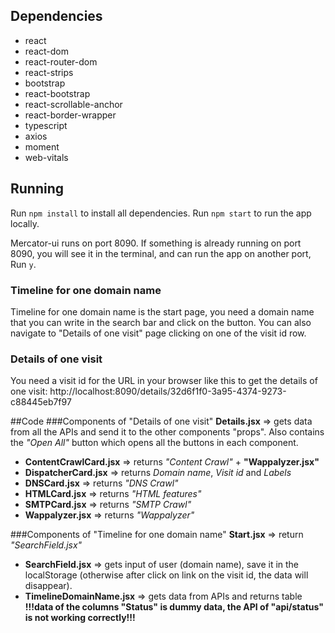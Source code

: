 ## Dependencies

* react
* react-dom
* react-router-dom
* react-strips
* bootstrap
* react-bootstrap
* react-scrollable-anchor
* react-border-wrapper
* typescript
* axios
* moment
* web-vitals

## Running

Run `npm install` to install all dependencies.
Run `npm start` to run the app locally.

Mercator-ui runs on port 8090.
If something is already running on port 8090, you will see it in the terminal, and can run the app on another port, Run `y`.

### Timeline for one domain name

Timeline for one domain name is the start page, you need a domain name that you can write in the search bar and click on the button.
You can also navigate to "Details of one visit" page clicking on one of the visit id row.

### Details of one visit

You need a visit id for the URL in your browser like this to get the details of one visit:
 http://localhost:8090/details/32d6f1f0-3a95-4374-9273-c88445eb7f97

##Code
###Components of "Details of one visit"
**Details.jsx** => gets data from all the APIs and send it to the other components "props". 
Also contains the *"Open All"* button which opens all the buttons in each component.
* **ContentCrawlCard.jsx** => returns *"Content Crawl"* + **"Wappalyzer.jsx"**
* **DispatcherCard.jsx** => returns *Domain name*, *Visit id* and *Labels*
* **DNSCard.jsx** =>  returns *"DNS Crawl"*
* **HTMLCard.jsx** =>  returns *"HTML features"*
* **SMTPCard.jsx** =>  returns *"SMTP Crawl"*
* **Wappalyzer.jsx** =>  returns *"Wappalyzer"*

###Components of "Timeline for one domain name"
**Start.jsx** => return *"SearchField.jsx"*
* **SearchField.jsx** => gets input of user (domain name), save it in the localStorage (otherwise after click on link on the visit id, the data will disappear).
* **TimelineDomainName.jsx** => gets data from APIs and returns table
**!!!data of the columns "Status" is dummy data, the API of "api/status" is not working correctly!!!**
















